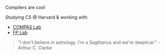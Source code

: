 Compilers are cool

Studying CS @ Harvard & working with
 * [COMPAS Lab](https://github.com/COMPAS-Lab)
 * [FP Lab](https://github.com/hazelgrove/hazel)


> "I don't believe in astrology. I'm a Sagittarius and we're skeptical." - Arthur C. Clarke
